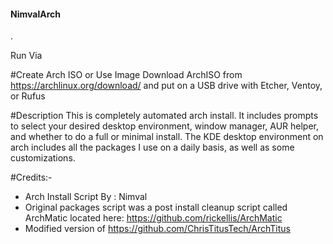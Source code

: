 #### NimvalArch
.

Run Via

#Create Arch ISO or Use Image
Download ArchISO from https://archlinux.org/download/ and put on a USB drive with Etcher, Ventoy, or Rufus

#Description
This is completely automated arch install. It includes prompts to select your desired desktop environment, window manager, AUR helper, and whether to do a full or minimal install. The KDE desktop environment on arch includes all the packages I use on a daily basis, as well as some customizations.

#Credits:-
- Arch Install Script By : Nimval
 - Original packages script was a post install cleanup script called ArchMatic located here: https://github.com/rickellis/ArchMatic
 - Modified version of https://github.com/ChrisTitusTech/ArchTitus


